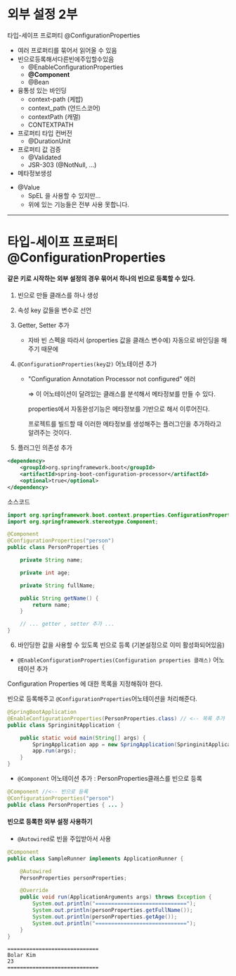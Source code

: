 # 외부 설정 2부

타입-세이프 프로퍼티 @ConfigurationProperties

- 여러 프로퍼티를 묶어서 읽어올 수 있음
- 빈으로등록해서다른빈에주입할수있음
  - @EnableConfigurationProperties
  - **@Component**
  - @Bean
- 융통성 있는 바인딩
  - context-path (케밥)
  - context_path (언드스코어)
  - contextPath (캐멀)
  - CONTEXTPATH
- 프로퍼티 타입 컨버전
  - @DurationUnit
- 프로퍼티 값 검증
  - @Validated
  - JSR-303 (@NotNull, ...)
- 메타정보생성

* @Value
  * SpEL 을 사용할 수 있지만...
  * 위에 있는 기능들은 전부 사용 못합니다.

---

# 타입-세이프 프로퍼티 @ConfigurationProperties

#### 같은 키로 시작하는 외부 설정의 경우 묶어서 하나의 빈으로 등록할 수 있다.

1. 빈으로 만들 클래스를 하나 생성

2. 속성 key 값들을 변수로 선언

3. Getter, Setter 추가

   * 자바 빈 스펙을 따라서 (properties 값을 클래스 변수에) 자동으로 바인딩을 해주기 때문에 

4. `@ConfigurationProperties(key값)` 어노테이션 추가

   * "Configuration Annotation Processor not configured" 에러 

     ⇒ 이 어노테이션이 달려있는 클래스를 분석해서 메타정보를 만들 수 있다.

     properties에서 자동완성기능은 메타정보를 기반으로 해서 이루어진다.

     프로젝트를 빌드할 때 이러한 메타정보를 생성해주는 플러그인을 추가하라고 알려주는 것이다.

5. 플러그인 의존성 추가

```xml
<dependency>
    <groupId>org.springframework.boot</groupId>
    <artifactId>spring-boot-configuration-processor</artifactId>
    <optional>true</optional>
</dependency>
```

소스코드

```java
import org.springframework.boot.context.properties.ConfigurationProperties;
import org.springframework.stereotype.Component;

@Component
@ConfigurationProperties("person")
public class PersonProperties {

    private String name;

    private int age;

    private String fullName;

    public String getName() {
        return name;
    }

    // ... getter , setter 추가 ...
}
```



6. 바인딩한 값을 사용할 수 있도록 빈으로 등록 (기본설정으로 이미 활성화되어있음)

* `@EnableConfigurationProperties(Configuration properties 클래스)` 어노테이션 추가

Configuration Properties 에 대한 목록을 지정해줘야 한다.

빈으로 등록해주고 `@ConfigurationProperties`어노테이션을 처리해준다.

```java
@SpringBootApplication
@EnableConfigurationProperties(PersonProperties.class) // <-- 목록 추가
public class SpringinitApplication {

    public static void main(String[] args) {
        SpringApplication app = new SpringApplication(SpringinitApplication.class);
        app.run(args);
    }
}
```

* `@Component` 어노테이션 추가 : PersonProperties클래스를 빈으로 등록

```java
@Component //<-- 빈으로 등록
@ConfigurationProperties("person")
public class PersonProperties { ... }
```



#### 빈으로 등록한 외부 설정 사용하기

* `@Autowired`로 빈을 주입받아서 사용

```java
@Component
public class SampleRunner implements ApplicationRunner {

    @Autowired
    PersonProperties personProperties;

    @Override
    public void run(ApplicationArguments args) throws Exception {
        System.out.println("=============================");
        System.out.println(personProperties.getFullName());
        System.out.println(personProperties.getAge());
        System.out.println("=============================");
    }
}
```

```
=============================
Bolar Kim
23
=============================
```









 















